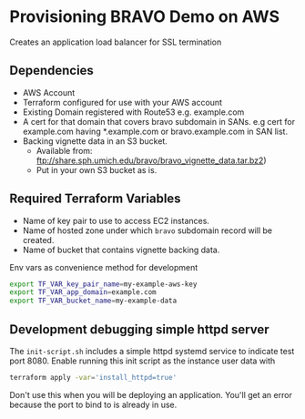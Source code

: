# Provisioning BRAVO Demo on AWS
Creates an application load balancer for SSL termination 

## Dependencies
- AWS Account
- Terraform configured for use with your AWS account
- Existing Domain registered with Route53 e.g. example.com
- A cert for that domain that covers bravo subdomain in SANs.
    e.g cert for example.com having *.example.com or bravo.example.com in SAN list.
- Backing vignette data in an S3 bucket.
    - Available from: ftp://share.sph.umich.edu/bravo/bravo_vignette_data.tar.bz2)
    - Put in your own S3 bucket as is.

## Required Terraform Variables
- Name of key pair to use to access EC2 instances.
- Name of hosted zone under which `bravo` subdomain record will be created.
- Name of bucket that contains vignette backing data.

Env vars as convenience method for development
```sh
export TF_VAR_key_pair_name=my-example-aws-key
export TF_VAR_app_domain=example.com
export TF_VAR_bucket_name=my-example-data
```

## Development debugging simple httpd server
The `init-script.sh` includes a simple httpd systemd service to indicate test port 8080. 
Enable running this init script as the instance user data with

```sh
terraform apply -var='install_httpd=true'
```

Don't use this when you will be deploying an application.
You'll get an error because the port to bind to is already in use.

